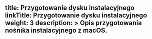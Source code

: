 title: Przygotowanie dysku instalacyjnego
linkTitle: Przygotowanie dysku instalacyjnego
weight: 3
description: >
    Opis przygotowania nośnika instalacyjnego z macOS.
---

